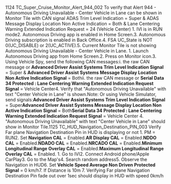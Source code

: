 1124 TC_Super_Cruise_Monitor_Alert_944_002 To verify that Alert 944 - Autonomous Driving Unavailable - Center Vehicle in Lane can be shown in Monitor Tile with CAN signal ADAS Trim Level Indication = Super & ADAS Message Display Location Non Active Indication = Both & Lane Centering Warning Extended Indication Request = 24 (Vehicle Center) 1. IVI is in RUN mode2. Autonomous Driving app is enabled in Home Screen.3. Autonomous Driving subscription is enabled in Back Office.4. FSA UC_State is NOT 0(UC_DISABLE) or 2(UC_ACTIVE).5. Current Monitor Tile is not showing Autonomous Driving Unavailable - Center Vehicle in Lane. 1. Launch Autonomous Driving app from Home Screen.2. Press on Monitor icon.3. Using Vehicle Spy, send the following CAN messages:i. the raw CAN message or **Advanced Driver Assist Systems Trim Level Indication Signal** = Super & **Advanced Driver Assist Systems Message Display Location Non Active Indication Signal** = Bothii. the raw CAN message or **Serial Data 34 Protected : Lane Centering Warning Extended Indication Request Signal** = Vehicle Center4. Verify that "Autonomous Driving Unavailable" with text "Center Vehicle in Lane" is shown.Note: Or using Vehicle Simulator, send signals:**Advanced Driver Assist Systems Trim Level Indication Signal** = Super**Advanced Driver Assist Systems Message Display Location Non Active Indication Signal** = Both**Serial Data 34 Protected : Lane Centering Warning Extended Indication Request Signal** = Vehicle Center 4. "Autonomous Driving Unavailable" with text "Center Vehicle in Lane" should show in Monitor Tile.1125 TC_HUD_Navigation_Destination_PIN_003 Verify Far plane Navigation Destination Pin in HUD is displaying or not 1. PM = RUN2. Set **Navigation CAL** = Enabled.**AR Display CAL** = Enabled.**NDDO CAL** = Enabled.**NDADO CAL** = Enabled.**NRCADO CAL** = Enabled.**Minimum Longitudinal Range Overlay CAL** = Enabled.**Maximum Longitudinal Range Overlay CAL** = Enabled. 1. Go to IVI2. Connect Android phone/Apple CarPlay3. Go to the Map's4. Search random address5. Observe the Navigation in HUD6. Set **Vehicle Speed Average Non Driven Protected Signal** = 0 km/h7. If Distance is 10m 7. Verifying Far plane Navigation Destination Pin fade out over 1sec should display in HUD with speed 0km/h